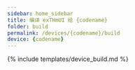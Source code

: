 ```yaml
---
sidebar: home_sidebar
title: 编译 exTHmUI 给 {codename}
folder: build
permalink: /devices/{codename}/build
device: {codename}
---
```

{% include templates/device_build.md %}
